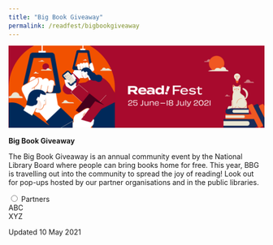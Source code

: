 ```yaml
---
title: "Big Book Giveaway"
permalink: /readfest/bigbookgiveaway
---
```


![banner RF](\images\RF_Draft.png)

**Big Book Giveaway**

The Big Book Giveaway is an annual community event by the National Library Board where people can bring books home for free. This year, BBG is travelling out into the community to spread the joy of reading! Look out for pop-ups hosted by our partner organisations and in the public libraries.

 <div>
		<input type="radio" name="acc" id="acc2">
		<label for="acc2"><i></i>Partners</label>
		<div class="acc-body">
			<div class="row is-multiline">
				<div class="col is-4 padding--right--xl padding--bottom">
					<div class="margin--top--none">ABC</div>
				</div>
				<div class="col is-4 padding--right--xl padding--bottom">
					<div class="margin--top--none">XYZ</div>
				</div>






Updated 10 May 2021

